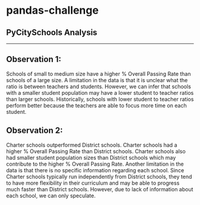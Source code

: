 # pandas-challenge
## PyCitySchools Analysis
-----------------------
## Observation 1: 
Schools of small to medium size have a higher % Overall Passing Rate than schools of a large size. 
A limitation in the data is that it is unclear what the ratio is between teachers and students. However, we can infer that schools with a smaller student population may have a lower student to teacher ratios than larger schools. Historically, schools with lower student to teacher ratios perform better because the teachers are able to focus more time on each student.

## Observation 2: 
Charter schools outperformed District schools. Charter schools had a higher % Overall Passing Rate than District schools.
Charter schools also had smaller student population sizes than District schools which may contribute to the higher % Overall Passing Rate. Another limitation in the data is that there is no specific information regarding each school. Since Charter schools typically run independently from District schools, they tend to have more flexibility in their curriculum and may be able to progress much faster than District schools. However, due to lack of information about each school, we can only speculate.
